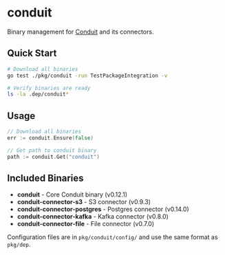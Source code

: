 # conduit

Binary management for [Conduit](https://github.com/ConduitIO/conduit) and its connectors.

## Quick Start

```bash
# Download all binaries
go test ./pkg/conduit -run TestPackageIntegration -v

# Verify binaries are ready
ls -la .dep/conduit*
```

## Usage

```go
// Download all binaries
err := conduit.Ensure(false)

// Get path to conduit binary
path := conduit.Get("conduit")
```

## Included Binaries

- **conduit** - Core Conduit binary (v0.12.1)
- **conduit-connector-s3** - S3 connector (v0.9.3)
- **conduit-connector-postgres** - Postgres connector (v0.14.0)
- **conduit-connector-kafka** - Kafka connector (v0.8.0)
- **conduit-connector-file** - File connector (v0.7.0)

Configuration files are in `pkg/conduit/config/` and use the same format as `pkg/dep`.